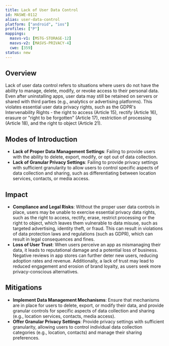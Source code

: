 ```yaml
---
title: Lack of User Data Control
id: MASWE-0112
alias: user-data-control
platform: ["android", "ios"]
profiles: ["P"]
mappings:
  masvs-v1: [MSTG-STORAGE-12]
  masvs-v2: [MASVS-PRIVACY-4]
  cwe: [359]
status: new
---
```


## Overview

Lack of user data control refers to situations where users do not have the ability to manage, delete, modify, or revoke access to their personal data. Even after uninstalling apps, user data may still be retained on servers or shared with third parties (e.g., analytics or advertising platforms). This violates essential user data privacy rights, such as the GDPR's Intervenability Rights - the right to access (Article 15), rectify (Article 16), erasure or "right to be forgotten" (Article 17), restriction of processing (Article 18), and the right to object (Article 21).

## Modes of Introduction

- **Lack of Proper Data Management Settings**: Failing to provide users with the ability to delete, export, modify, or opt out of data collection.
- **Lack of Granular Privacy Settings**: Failing to provide privacy settings with sufficient granularity to allow users to control specific aspects of data collection and sharing, such as differentiating between location services, contacts, or media access.

## Impact

- **Compliance and Legal Risks**: Without the proper user data controls in place, users may be unable to exercise essential privacy data rights, such as the right to access, rectify, erase, restrict processing or the right to object, which leaves them vulnerable to data misuse, such as targeted advertising, identity theft, or fraud. This can result in violations of data protection laws and regulations (such as GDPR), which can result in legal consequences and fines.
- **Loss of User Trust**: When users perceive an app as mismanaging their data, it leads to reputational damage and a potential loss of business. Negative reviews in app stores can further deter new users, reducing adoption rates and revenue. Additionally, a lack of trust may lead to reduced engagement and erosion of brand loyalty, as users seek more privacy-conscious alternatives.

## Mitigations

- **Implement Data Management Mechanisms**: Ensure that mechanisms are in place for users to delete, export, or modify their data, and provide granular controls for specific aspects of data collection and sharing (e.g., location services, contacts, media access).
- **Offer Granular Privacy Settings**: Provide privacy settings with sufficient granularity, allowing users to control individual data collection categories (e.g., location, contacts) and manage their sharing preferences.
